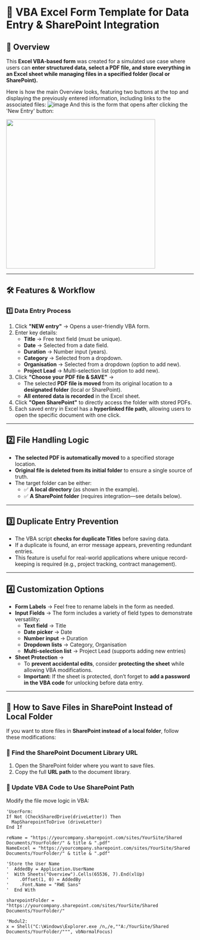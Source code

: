 # 📂 VBA Excel Form Template for Data Entry & SharePoint Integration  

## 📌 Overview  

This **Excel VBA-based form** was created for a simulated use case where users can **enter structured data, select a PDF file, and store everything in an Excel sheet while managing files in a specified folder (local or SharePoint).**  

Here is how the main Overview looks, featuring two buttons at the top and displaying the previously entered information, including links to the associated files:
![image](https://github.com/user-attachments/assets/b1fda2bc-065e-4100-b422-4c10efda7e97)
And this is the form that opens after clicking the 'New Entry' button:

<img src="https://github.com/user-attachments/assets/639f123e-241e-4ff0-bed7-cdaa55b01218" height="400">

---

## 🛠 Features & Workflow  

### 1️⃣ Data Entry Process  

1. Click **"NEW entry"** → Opens a user-friendly VBA form.  
2. Enter key details:  
   - **Title** → Free text field (must be unique).  
   - **Date** → Selected from a date field.  
   - **Duration** → Number input (years).  
   - **Category** → Selected from a dropdown.  
   - **Organisation** → Selected from a dropdown (option to add new).  
   - **Project Lead** → Multi-selection list (option to add new).  
3. Click **"Choose your PDF file & SAVE"** →  
   - The selected **PDF file is moved** from its original location to a **designated folder** (local or SharePoint).  
   - **All entered data is recorded** in the Excel sheet.  
4. Click **"Open SharePoint"** to directly access the folder with stored PDFs.  
5. Each saved entry in Excel has a **hyperlinked file path**, allowing users to open the specific document with one click.  

---

## 2️⃣ File Handling Logic  

- **The selected PDF is automatically moved** to a specified storage location.  
- **Original file is deleted from its initial folder** to ensure a single source of truth.  
- The target folder can be either:  
  - ✅ **A local directory** (as shown in the example).  
  - ✅ **A SharePoint folder** (requires integration—see details below).  

---

## 3️⃣ Duplicate Entry Prevention  

- The VBA script **checks for duplicate Titles** before saving data.  
- If a duplicate is found, an error message appears, preventing redundant entries.  
- This feature is useful for real-world applications where unique record-keeping is required (e.g., project tracking, contract management).  

---

## 4️⃣ Customization Options  

- **Form Labels** → Feel free to rename labels in the form as needed.  
- **Input Fields** → The form includes a variety of field types to demonstrate versatility:  
  - **Text field** → Title  
  - **Date picker** → Date  
  - **Number input** → Duration  
  - **Dropdown lists** → Category, Organisation  
  - **Multi-selection list** → Project Lead (supports adding new entries)  
- **Sheet Protection** →  
  - To **prevent accidental edits**, consider **protecting the sheet** while allowing VBA modifications.  
  - **Important:** If the sheet is protected, don’t forget to **add a password in the VBA code** for unlocking before data entry.  

---

## 📁 How to Save Files in SharePoint Instead of Local Folder  

If you want to store files in **SharePoint instead of a local folder**, follow these modifications:  

### 🔹 Find the SharePoint Document Library URL  

1. Open the SharePoint folder where you want to save files.  
2. Copy the full **URL path** to the document library.  

### 🔹 Update VBA Code to Use SharePoint Path  

Modify the file move logic in VBA:  

```vba
'UserForm:
If Not (CheckSharedDrive(driveLetter)) Then
  MapSharepointToDrive (driveLetter)
End If

reName = "https://yourcompany.sharepoint.com/sites/YourSite/Shared Documents/YourFolder/" & title & ".pdf"
NameExcel = "https://yourcompany.sharepoint.com/sites/YourSite/Shared Documents/YourFolder/" & title & ".pdf"

'Store the User Name
'  AddedBy = Application.UserName
'  With Sheets("Overview").Cells(65536, 7).End(xlUp)
'    .Offset(1, 0) = AddedBy
'    .Font.Name = "RWE Sans"
'  End With

sharepointFolder = "https://yourcompany.sharepoint.com/sites/YourSite/Shared Documents/YourFolder/"

'Modul2:
x = Shell("C:\Windows\Explorer.exe /n,/e,""A:/YourSite/Shared Documents/YourFolder/""", vbNormalFocus)
